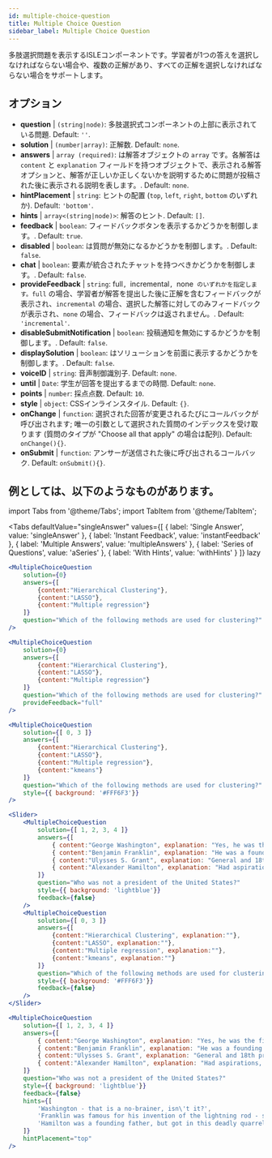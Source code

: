 ```yaml
---
id: multiple-choice-question 
title: Multiple Choice Question
sidebar_label: Multiple Choice Question
---
```


多肢選択問題を表示するISLEコンポーネントです。学習者が1つの答えを選択しなければならない場合や、複数の正解があり、すべての正解を選択しなければならない場合をサポートします。

## オプション

* __question__ | `(string|node)`: 多肢選択式コンポーネントの上部に表示されている問題. Default: `''`.
* __solution__ | `(number|array)`: 正解数. Default: `none`.
* __answers__ | `array (required)`: は解答オブジェクトの `array` です。各解答は `content` と `explanation` フィールドを持つオブジェクトで、表示される解答オプションと、解答が正しいか正しくないかを説明するために問題が投稿された後に表示される説明を表します。. Default: `none`.
* __hintPlacement__ | `string`: ヒントの配置 (`top`, `left`, `right`, `bottom` のいずれか). Default: `'bottom'`.
* __hints__ | `array<(string|node)>`: 解答のヒント. Default: `[]`.
* __feedback__ | `boolean`: フィードバックボタンを表示するかどうかを制御します。. Default: `true`.
* __disabled__ | `boolean`: は質問が無効になるかどうかを制御します。. Default: `false`.
* __chat__ | `boolean`: 要素が統合されたチャットを持つべきかどうかを制御します。. Default: `false`.
* __provideFeedback__ | `string`: full`, `incremental`, `none` のいずれかを指定します。full` の場合、学習者が解答を提出した後に正解を含むフィードバックが表示され、`incremental` の場合、選択した解答に対してのみフィードバックが表示され、`none` の場合、フィードバックは返されません。. Default: `'incremental'`.
* __disableSubmitNotification__ | `boolean`: 投稿通知を無効にするかどうかを制御します。. Default: `false`.
* __displaySolution__ | `boolean`: はソリューションを前面に表示するかどうかを制御します。. Default: `false`.
* __voiceID__ | `string`: 音声制御識別子. Default: `none`.
* __until__ | `Date`: 学生が回答を提出するまでの時間. Default: `none`.
* __points__ | `number`: 採点点数. Default: `10`.
* __style__ | `object`: CSSインラインスタイル. Default: `{}`.
* __onChange__ | `function`: 選択された回答が変更されるたびにコールバックが呼び出されます; 唯一の引数として選択された質問のインデックスを受け取ります (質問のタイプが "Choose all that apply" の場合は配列). Default: `onChange(){}`.
* __onSubmit__ | `function`: アンサーが送信された後に呼び出されるコールバック. Default: `onSubmit(){}`.


## 例としては、以下のようなものがあります。

import Tabs from '@theme/Tabs';
import TabItem from '@theme/TabItem';

<Tabs
    defaultValue="singleAnswer"
    values={[
        { label: 'Single Answer', value: 'singleAnswer' },
        { label: 'Instant Feedback', value: 'instantFeedback' },
        { label: 'Multiple Answers', value: 'multipleAnswers' },
        { label: 'Series of Questions', value: 'aSeries' },
        { label: 'With Hints', value: 'withHints' }
    ]}
    lazy
>

<TabItem value="singleAnswer">

```jsx live
<MultipleChoiceQuestion
    solution={0}
    answers={[
        {content:"Hierarchical Clustering"},
        {content:"LASSO"},
        {content:"Multiple regression"}
    ]}
    question="Which of the following methods are used for clustering?"
/>
```

</TabItem>

<TabItem value="instantFeedback">

```jsx live
<MultipleChoiceQuestion
    solution={0}
    answers={[
        {content:"Hierarchical Clustering"},
        {content:"LASSO"},
        {content:"Multiple regression"}
    ]}
    question="Which of the following methods are used for clustering?"
    provideFeedback="full"
/>
```

</TabItem>

<TabItem value="multipleAnswers">

```jsx live
<MultipleChoiceQuestion
    solution={[ 0, 3 ]}
    answers={[
        {content:"Hierarchical Clustering"},
        {content:"LASSO"},
        {content:"Multiple regression"},
        {content:"kmeans"}
    ]}
    question="Which of the following methods are used for clustering?"
    style={{ background: '#FFF6F3'}}
/>
```

</TabItem>

<TabItem value="aSeries">

```jsx live
<Slider>
    <MultipleChoiceQuestion
        solution={[ 1, 2, 3, 4 ]}
        answers={[
            { content:"George Washington", explanation: "Yes, he was the first president." },
            { content:"Benjamin Franklin", explanation: "He was a founding father."},
            { content:"Ulysses S. Grant", explanation: "General and 18th president." },
            { content:"Alexander Hamilton", explanation: "Had aspirations, but died in a duel." }
        ]}
        question="Who was not a president of the United States?"
        style={{ background: 'lightblue'}}
        feedback={false}
    />
    <MultipleChoiceQuestion
        solution={[ 0, 3 ]}
        answers={[
            {content:"Hierarchical Clustering", explanation:""},
            {content:"LASSO", explanation:""},
            {content:"Multiple regression", explanation:""},
            {content:"kmeans", explanation:""}
        ]}
        question="Which of the following methods are used for clustering?"
        style={{ background: '#FFF6F3'}}
        feedback={false}
    />
</Slider>
```

</TabItem>

<TabItem value="withHints">

```jsx live
<MultipleChoiceQuestion
    solution={[ 1, 2, 3, 4 ]}
    answers={[
        { content:"George Washington", explanation: "Yes, he was the first president." },
        { content:"Benjamin Franklin", explanation: "He was a founding father."},
        { content:"Ulysses S. Grant", explanation: "General and 18th president." },
        { content:"Alexander Hamilton", explanation: "Had aspirations, but died in a duel." }
    ]}
    question="Who was not a president of the United States?"
    style={{ background: 'lightblue'}}
    feedback={false}
    hints={[
        'Washington - that is a no-brainer, isn\'t it?',
        'Franklin was famous for his invention of the lightning rod - so why become more?',
        'Hamilton was a founding father, but got in this deadly quarrel with Aaron Burr.',
    ]}
    hintPlacement="top"
/>
```

</TabItem>

</Tabs>
